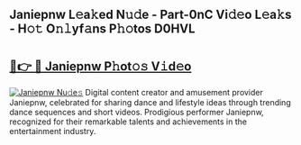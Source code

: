 ## Janiepnw L𝚎a𝚔ed N𝚞𝚍e - Part-0nC Vi𝚍𝚎o L𝚎a𝚔s - H𝚘𝚝 O𝚗𝚕yf𝚊ns P𝚑𝚘tos D0HVL

# <h2><a href="http://kfeizo.oniu.top/?m=Janiepnw">🔗👉 🔴 Janiepnw P𝚑ot𝚘𝚜 V𝚒d𝚎o</a></h2>

[![Janiepnw Nu𝚍e𝚜](https://i.imgur.com/0qMVB7G.gif)](http://kfeizo.oniu.top/?m=Janiepnw)
Digital content creator and amusement provider Janiepnw, celebrated for sharing dance and lifestyle ideas through trending dance sequences and short videos. Prodigious performer Janiepnw, recognized for their remarkable talents and achievements in the entertainment industry.  
